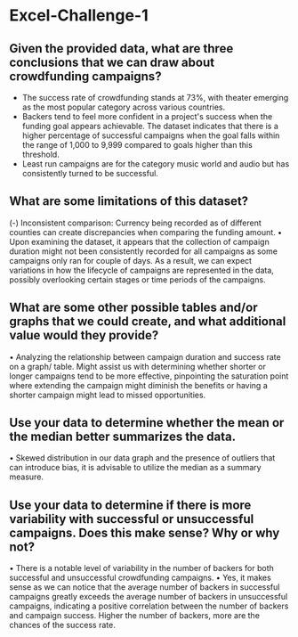 # Excel-Challenge-1

## Given the provided data, what are three conclusions that we can draw about crowdfunding campaigns?

- The success rate of crowdfunding stands at 73%, with theater emerging as the most popular category across various countries.
- Backers tend to feel more confident in a project's success when the funding goal appears achievable. The dataset indicates that there is a higher percentage of successful campaigns when the goal falls within the range of 1,000 to 9,999 compared to goals higher than this threshold.
- Least run campaigns are for the category music world and audio but has consistently turned to be successful.


## What are some limitations of this dataset?

(-)	Inconsistent comparison: Currency being recorded as of different counties can create discrepancies when comparing the funding amount.
•	Upon examining the dataset, it appears that the collection of campaign duration might not been consistently recorded for all campaigns as some campaigns only ran for couple of days. As a result, we can expect variations in how the lifecycle of campaigns are represented in the data, possibly overlooking certain stages or time periods of the campaigns.


## What are some other possible tables and/or graphs that we could create, and what additional value would they provide?

•	Analyzing the relationship between campaign duration and success rate on a graph/ table. Might assist us with determining whether shorter or longer campaigns tend to be more effective, pinpointing the saturation point where extending the campaign might diminish the benefits or having a shorter campaign might lead to missed opportunities.


## Use your data to determine whether the mean or the median better summarizes the data.

•	Skewed distribution in our data graph and the presence of outliers that can introduce bias, it is advisable to utilize the median as a summary measure.

## Use your data to determine if there is more variability with successful or unsuccessful campaigns. Does this make sense? Why or why not?

•	There is a notable level of variability in the number of backers for both successful and unsuccessful crowdfunding campaigns.
•	 Yes, it makes sense as we can notice that the average number of backers in successful campaigns greatly exceeds the average number of backers in unsuccessful campaigns, indicating a positive correlation between the number of backers and campaign success. Higher the number of backers, more are the chances of the success rate.
